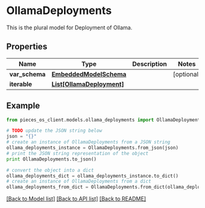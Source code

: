 # OllamaDeployments

This is the plural model for Deployment of Ollama.

## Properties
Name | Type | Description | Notes
------------ | ------------- | ------------- | -------------
**var_schema** | [**EmbeddedModelSchema**](EmbeddedModelSchema.md) |  | [optional] 
**iterable** | [**List[OllamaDeployment]**](OllamaDeployment.md) |  | 

## Example

```python
from pieces_os_client.models.ollama_deployments import OllamaDeployments

# TODO update the JSON string below
json = "{}"
# create an instance of OllamaDeployments from a JSON string
ollama_deployments_instance = OllamaDeployments.from_json(json)
# print the JSON string representation of the object
print OllamaDeployments.to_json()

# convert the object into a dict
ollama_deployments_dict = ollama_deployments_instance.to_dict()
# create an instance of OllamaDeployments from a dict
ollama_deployments_from_dict = OllamaDeployments.from_dict(ollama_deployments_dict)
```
[[Back to Model list]](../README.md#documentation-for-models) [[Back to API list]](../README.md#documentation-for-api-endpoints) [[Back to README]](../README.md)


